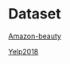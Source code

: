 # Dataset
[Amazon-beauty](https://drive.google.com/drive/folders/1K-i94Vuu3v3MONGtF_7ASFa2vG6MjBHt?usp=sharing)

[Yelp2018](https://drive.google.com/file/d/1fRUsb8skKjIKJMTbK9j_xEpo_h-ksvus/view?usp=sharing)

